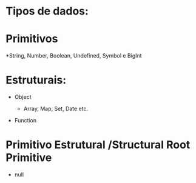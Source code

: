 # Tipos de dados:

# Primitivos
*String, Number, Boolean, Undefined, Symbol e BigInt

# Estruturais:
* Object
    * Array, Map, Set, Date etc.

* Function

# Primitivo Estrutural /Structural Root Primitive
* null